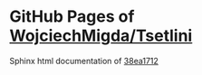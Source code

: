 GitHub Pages of [WojciechMigda/Tsetlini](https://github.com/WojciechMigda/Tsetlini.git)
===
Sphinx html documentation of [38ea1712](https://github.com/WojciechMigda/Tsetlini/tree/38ea17125fc740a4b28f7c279c748f7aed96b348)

